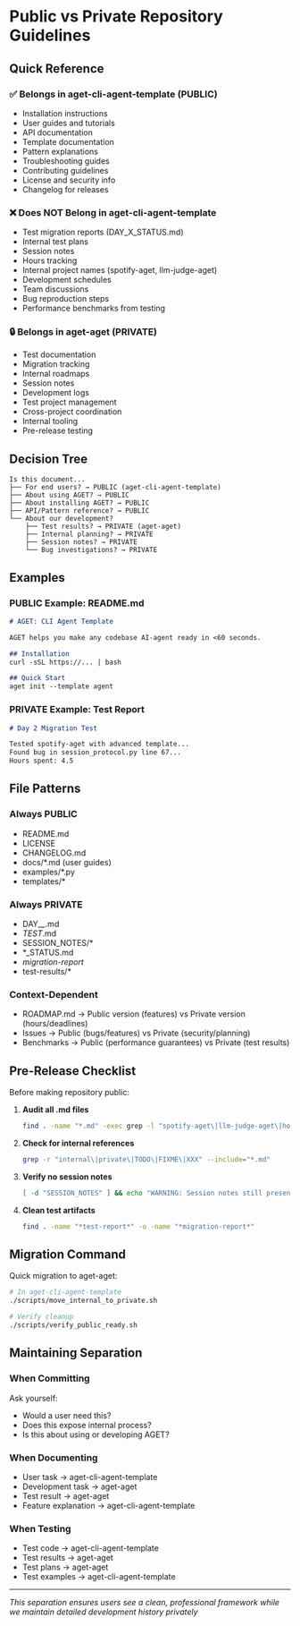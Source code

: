 # Public vs Private Repository Guidelines

## Quick Reference

### ✅ Belongs in aget-cli-agent-template (PUBLIC)
- Installation instructions
- User guides and tutorials
- API documentation
- Template documentation
- Pattern explanations
- Troubleshooting guides
- Contributing guidelines
- License and security info
- Changelog for releases

### ❌ Does NOT Belong in aget-cli-agent-template
- Test migration reports (DAY_X_STATUS.md)
- Internal test plans
- Session notes
- Hours tracking
- Internal project names (spotify-aget, llm-judge-aget)
- Development schedules
- Team discussions
- Bug reproduction steps
- Performance benchmarks from testing

### 🔒 Belongs in aget-aget (PRIVATE)
- Test documentation
- Migration tracking
- Internal roadmaps
- Session notes
- Development logs
- Test project management
- Cross-project coordination
- Internal tooling
- Pre-release testing

## Decision Tree

```
Is this document...
├── For end users? → PUBLIC (aget-cli-agent-template)
├── About using AGET? → PUBLIC
├── About installing AGET? → PUBLIC
├── API/Pattern reference? → PUBLIC
└── About our development?
    ├── Test results? → PRIVATE (aget-aget)
    ├── Internal planning? → PRIVATE
    ├── Session notes? → PRIVATE
    └── Bug investigations? → PRIVATE
```

## Examples

### PUBLIC Example: README.md
```markdown
# AGET: CLI Agent Template

AGET helps you make any codebase AI-agent ready in <60 seconds.

## Installation
curl -sSL https://... | bash

## Quick Start
aget init --template agent
```

### PRIVATE Example: Test Report
```markdown
# Day 2 Migration Test

Tested spotify-aget with advanced template...
Found bug in session_protocol.py line 67...
Hours spent: 4.5
```

## File Patterns

### Always PUBLIC
- README.md
- LICENSE
- CHANGELOG.md
- docs/*.md (user guides)
- examples/*.py
- templates/*

### Always PRIVATE
- DAY_*_*.md
- *_TEST_*.md
- SESSION_NOTES/*
- *_STATUS.md
- *migration-report*
- test-results/*

### Context-Dependent
- ROADMAP.md → Public version (features) vs Private version (hours/deadlines)
- Issues → Public (bugs/features) vs Private (security/planning)
- Benchmarks → Public (performance guarantees) vs Private (test results)

## Pre-Release Checklist

Before making repository public:

1. **Audit all .md files**
   ```bash
   find . -name "*.md" -exec grep -l "spotify-aget\|llm-judge-aget\|hour\|Day [0-9]" {} \;
   ```

2. **Check for internal references**
   ```bash
   grep -r "internal\|private\|TODO\|FIXME\|XXX" --include="*.md"
   ```

3. **Verify no session notes**
   ```bash
   [ -d "SESSION_NOTES" ] && echo "WARNING: Session notes still present"
   ```

4. **Clean test artifacts**
   ```bash
   find . -name "*test-report*" -o -name "*migration-report*"
   ```

## Migration Command

Quick migration to aget-aget:
```bash
# In aget-cli-agent-template
./scripts/move_internal_to_private.sh

# Verify cleanup
./scripts/verify_public_ready.sh
```

## Maintaining Separation

### When Committing
Ask yourself:
- Would a user need this?
- Does this expose internal process?
- Is this about using or developing AGET?

### When Documenting
- User task → aget-cli-agent-template
- Development task → aget-aget
- Test result → aget-aget
- Feature explanation → aget-cli-agent-template

### When Testing
- Test code → aget-cli-agent-template
- Test results → aget-aget
- Test plans → aget-aget
- Test examples → aget-cli-agent-template

---
*This separation ensures users see a clean, professional framework*
*while we maintain detailed development history privately*